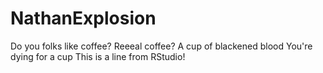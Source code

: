 # NathanExplosion
Do you folks like coffee? Reeeal coffee?
A cup of blackened blood
You're dying for a cup
This is a line from RStudio!
